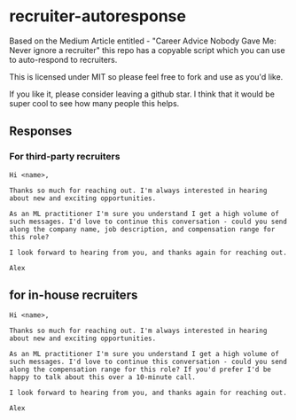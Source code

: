 # recruiter-autoresponse
Based on the Medium Article entitled - "Career Advice Nobody Gave Me: Never ignore a recruiter" this repo has a copyable script which you can use to auto-respond to recruiters.

This is licensed under MIT so please feel free to fork and use as you'd like. 

If you like it, please consider leaving a github star.  I think that it would be super cool to see how many people this helps.

## Responses

### For third-party recruiters

```
Hi <name>, 

Thanks so much for reaching out. I'm always interested in hearing about new and exciting opportunities.

As an ML practitioner I'm sure you understand I get a high volume of such messages. I'd love to continue this conversation - could you send along the company name, job description, and compensation range for this role?
 
I look forward to hearing from you, and thanks again for reaching out.

Alex
```

## for in-house recruiters

```
Hi <name>, 

Thanks so much for reaching out. I'm always interested in hearing about new and exciting opportunities.

As an ML practitioner I'm sure you understand I get a high volume of such messages. I'd love to continue this conversation - could you send along the compensation range for this role? If you'd prefer I'd be happy to talk about this over a 10-minute call.
 
I look forward to hearing from you, and thanks again for reaching out.

Alex
```
